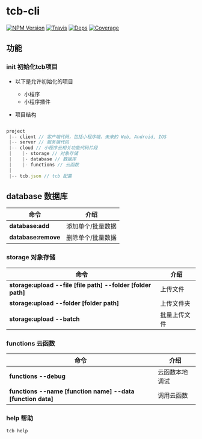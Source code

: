 # tcb-cli

[![NPM Version](https://img.shields.io/npm/v/tcb-cli.svg?style=flat)](https://www.npmjs.com/package/tcb-cli)
[![Travis](https://img.shields.io/travis/tencentcloudbase/tcb-cli.svg)](https://travis-ci.org/tencentcloudbase/tcb-cli)
[![Deps](https://david-dm.org/tencentcloudbase/tcb-cli.svg)](https://img.shields.io/tencentcloudbase/tcb-cli)
[![Coverage](https://img.shields.io/coveralls/tencentcloudbase/tcb-cli.svg)](https://coveralls.io/github/tencentcloudbase/tcb-cli)


## 功能

### init 初始化tcb项目

* 以下是允许初始化的项目
    - 小程序
    - 小程序插件

* 项目结构

```javascript

project 
 |-- client // 客户端代码，包括小程序端，未来的 Web, Android, IOS
 |-- server // 服务端代码
 |-- cloud // 小程序云相关功能代码片段
 |    |- storage // 对象存储
 |    |- database // 数据库
 |    |- functions // 云函数
 |
 |-- tcb.json // tcb 配置

```

## database 数据库

| 命令 | 介绍
| --- | ---
| **database:add** | 添加单个/批量数据
| **database:remove** | 删除单个/批量数据

### storage 对象存储

| 命令 | 介绍
| --- | ---
| **storage:upload --file [file path] --folder [folder path]** | 上传文件
| **storage:upload --folder [folder path]** | 上传文件夹
| **storage:upload --batch** | 批量上传文件

### functions 云函数

| 命令 | 介绍
| --- | ---
| **functions --debug** | 云函数本地调试
| **functions --name [function name] --data [function data]** | 调用云函数

### help 帮助

```javascript
tcb help
```
